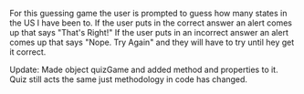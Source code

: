 For this guessing game the user is prompted to guess how many
states in the US I have been to.
If the user puts in the correct answer an alert comes up that
says "That's Right!"
If the user puts in an incorrect answer an alert comes up that
says "Nope. Try Again" and they will have to try until hey get it correct.

Update: Made object quizGame and added method and properties to it.
Quiz still acts the same just methodology in code has changed.